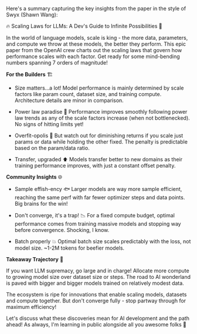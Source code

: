 Here's a summary capturing the key insights from the paper in the style of Swyx (Shawn Wang):

🔥 Scaling Laws for LLMs: A Dev's Guide to Infinite Possibilities 🚀

In the world of language models, scale is king - the more data, parameters, and compute we throw at these models, the better they perform. This epic paper from the OpenAI crew charts out the scaling laws that govern how performance scales with each factor. Get ready for some mind-bending numbers spanning 7 orders of magnitude!

**For the Builders** 🏗️

- Size matters...a lot! Model performance is mainly determined by scale factors like param count, dataset size, and training compute. Architecture details are minor in comparison.

- Power law paradise 🔱 Performance improves smoothly following power law trends as any of the scale factors increase (when not bottlenecked). No signs of hitting limits yet!

- Overfit-opolis 🏰 But watch out for diminishing returns if you scale just params or data while holding the other fixed. The penalty is predictable based on the param/data ratio.

- Transfer, upgraded ⬆️ Models transfer better to new domains as their training performance improves, with just a constant offset penalty. 

**Community Insights** 🌐

- Sample effish-ency 🐟 Larger models are way more sample efficient, reaching the same perf with far fewer optimizer steps and data points. Big brains for the win!

- Don't converge, it's a trap! 📉 For a fixed compute budget, optimal performance comes from training massive models and stopping way before convergence. Shocking, I know.

- Batch properly 💥 Optimal batch size scales predictably with the loss, not model size. ~1-2M tokens for beefier models.

**Takeaway Trajectory** 🚀

If you want LLM supremacy, go large and in charge! Allocate more compute to growing model size over dataset size or steps. The road to AI wonderland is paved with bigger and bigger models trained on relatively modest data. 

The ecosystem is ripe for innovations that enable scaling models, datasets and compute together. But don't converge fully - stop partway through for maximum efficiency!

Let's discuss what these discoveries mean for AI development and the path ahead! As always, I'm learning in public alongside all you awesome folks 🤘